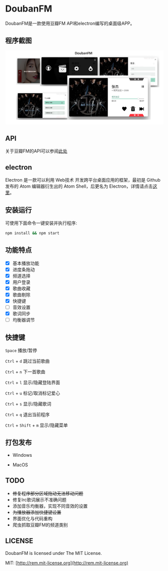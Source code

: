 # DoubanFM

DoubanFM是一款使用豆瓣FM API和electron编写的桌面级APP。

## 程序截图

![intro](./intro.png)

## API

关于豆瓣FM的API可以参阅[此处](https://github.com/akfish/fm-terminal/blob/develop/douban-fm-api.md)

## electron

Electron 是一款可以利用 Web技术 开发跨平台桌面应用的框架，最初是 Github 发布的 Atom 编辑器衍生出的 Atom Shell，后更名为 Electron，详情请点击[这里](http://electron.atom.io/)。

## 安装运行

可使用下面命令一键安装并执行程序:

```bash
npm install && npm start
```

## 功能特点

- [x] 基本播放功能
- [x] 进度条拖动
- [x] 频道选择
- [x] 用户登录
- [x] 歌曲收藏
- [x] 歌曲剔除
- [x] 快捷键
- [ ] 音效设置
- [x] 歌词同步
- [ ] 均衡器调节

## 快捷键
`Space` 播放/暂停

`Ctrl` + `d` 跳过当前歌曲

`Ctrl` + `n` 下一首歌曲

`Ctrl` + `l` 显示/隐藏登陆界面 

`Ctrl` + `u` 标记/取消标记爱心

`Ctrl` + `s` 显示/隐藏歌词

`Ctrl` + `q` 退出当前程序

`Ctrl` + `Shift` + `m` 显示/隐藏菜单

## 打包发布

* Windows

* MacOS


## TODO
- ~~修复程序部分区域拖动无法移动问题~~
- 修复lrc歌词展示不准确问题
- 添加音乐均衡器，实现不同音效的设置
- ~~为播放器添加快捷键设置~~
- 界面优化与代码重构
- 爬虫抓取豆瓣FM的频道类别

## LICENSE

DoubanFM is licensed under The MIT License.

MIT: [http://rem.mit-license.org](http://rem.mit-license.org)